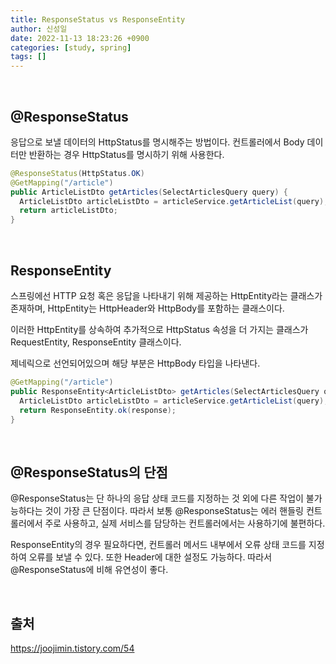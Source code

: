 ```yaml
---
title: ResponseStatus vs ResponseEntity
author: 신성일
date: 2022-11-13 18:23:26 +0900
categories: [study, spring]
tags: []
---
```


​	

## @ResponseStatus

응답으로 보낼 데이터의 HttpStatus를 명시해주는 방법이다. 컨트롤러에서 Body 데이터만 반환하는 경우 HttpStatus를 명시하기 위해 사용한다.

```java
@ResponseStatus(HttpStatus.OK)
@GetMapping("/article")
public ArticleListDto getArticles(SelectArticlesQuery query) {
  ArticleListDto articleListDto = articleService.getArticleList(query);
  return articleListDto;
}
```

<Br/>

## ResponseEntity

스프링에선 HTTP 요청 혹은 응답을 나타내기 위해 제공하는 HttpEntity라는 클래스가 존재하며, HttpEntity는 HttpHeader와 HttpBody를 포함하는 클래스이다.

이러한 HttpEntity를 상속하여 추가적으로 HttpStatus 속성을 더 가지는 클래스가 RequestEntity, ResponseEntity 클래스이다. 

제네릭으로 선언되어있으며 해당 부분은 HttpBody 타입을 나타낸다.

```java
@GetMapping("/article")
public ResponseEntity<ArticleListDto> getArticles(SelectArticlesQuery query) {
  ArticleListDto articleListDto = articleService.getArticleList(query);
  return ResponseEntity.ok(response);
}
```

<br/>

## @ResponseStatus의 단점

@ResponseStatus는 단 하나의 응답 상태 코드를 지정하는 것 외에 다른 작업이 불가능하다는 것이 가장 큰 단점이다. 따라서 보통 @ResponseStatus는 에러 핸들링 컨트롤러에서 주로 사용하고, 실제 서비스를 담당하는 컨트롤러에서는 사용하기에 불편하다.

ResponseEntity의 경우 필요하다면, 컨트롤러 메서드 내부에서 오류 상태 코드를 지정하여 오류를 보낼 수 있다. 또한 Header에 대한 설정도 가능하다. 따라서 @ResponseStatus에 비해 유연성이 좋다.

<br/>

## 출처

https://joojimin.tistory.com/54

